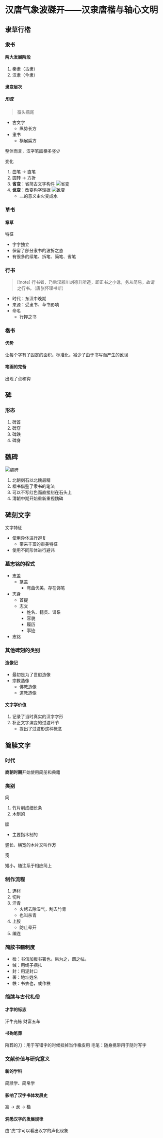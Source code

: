 # 汉唐气象波磔开——汉隶唐楷与轴心文明

## 隶草行楷

### 隶书

#### 两大发展阶段

1. 秦隶（古隶）
2. 汉隶（今隶）

#### 隶变层次

##### 形变

> 蚕头燕尾

- 古文字
  - 纵势长方
- 隶书
  - 横展扁方

整体而言，汉字笔画横多竖少

变化

1. 曲笔 -> 直笔
2. 圆转 -> 方折
3. **省变**：省简古文字构件
   ![省变](https://raw.githubusercontent.com/dcldyhb/Freshman-Notes-Image-Host/main/202504171814651.png)
4. **讹变**：改变构字理据
   ![讹变](https://raw.githubusercontent.com/dcldyhb/Freshman-Notes-Image-Host/main/202504171815241.png)
   - &#x706C;的意义由火变成水

### 草书

#### 章草

特征

- 字字独立
- 保留了部分隶书的波折之态
- 有很多的续笔、拆笔、简笔、省笔

### 行书

> [!note] 行书者，乃后汉颍川刘德升所造，即正书之小讹，务从简易，故谓之行书。（唐张怀瓘书断）

- 时代：东汉中晚期
- 来源：受隶书、草书影响
- 命名
  - 行押之书

### 楷书

#### 优势

让每个字有了固定的面积，标准化，减少了由于书写而产生的讹误

#### 笔画的完备

出现了点和钩

## 碑

### 形态

1. 碑首
2. 碑穿
3. 碑跌
4. 碑身

## 魏碑

![魏碑](https://raw.githubusercontent.com/dcldyhb/Freshman-Notes-Image-Host/main/202504171840564.png)

1. 北朝刻石以北魏最精
2. 楷书借鉴了隶书的笔法
3. 可以不写红色而直接刻在石头上
4. 清朝中期开始重新重视魏碑

## 碑刻文字

文字特征

- 使用异体进行避复
  - 带来丰富的审美特征
- 使用不同形体进行避讳

### 墓志铭的程式

- 志盖
  - 篆盖
    - 弯曲优美，存在饰笔
- 志身
  - 首提
  - 志文
    - 姓名、籍贯、谱系
    - 容貌
    - 履历
    - 事迹
- 志铭

### 其他碑刻的类别

#### 造像记

- 最初是为了世俗造像
- 宗教造像
  - 佛教造像
  - 道教造像

#### 文字学价值

1. 记录了当时真实的汉字字形
2. 补正文字演变的过渡环节
   - 提出了过渡形这种概念

## 简牍文字

### 时代

**商朝时期**开始使用简册和典籍

### 类别

简

1. 竹片削成细长条
2. 木制的

牍

- 主要指木制的

竖长、横宽的木片又叫作**方**

笺

短小，随注系于相应简上

### 制作流程

1. 选材
2. 切片
3. 汗青
   - 火烤去除湿气，刮去竹青
   - 也叫杀青
4. 上胶
   - 防止晕开
5. 编连

### 简牍书籍制度

- 检：书信加板书署也。帛为之，谓之帖。
- 缄：用绳子捆扎
- 封：用泥封口
- 署：地址姓名
- 帙：书衣也，或作袟

### 简牍与古代礼俗

#### 才学的标志

汗牛充栋
财富五车

#### 书殉笔葬

陪葬的刀：用于写错字的时候挂掉当作橡皮用
毛笔：随身携带用于随时写字

### 文献价值与研究意义

#### 新的学科

简牍学、简帛学

#### 影响了汉字书体发展史

篆 $\rightarrow$ 隶 $\rightarrow$ 楷

#### 洞悉汉字的发展规律

由“虎”字可以看出汉字的声化现象
